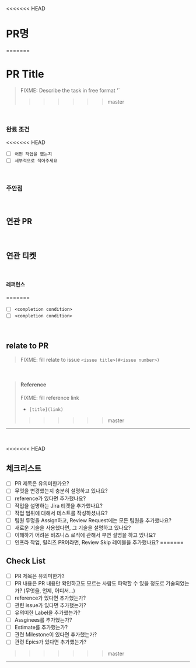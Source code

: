 <<<<<<< HEAD
# PR명

<!--
  제목은 `([티켓명]) (키워드): (작업한 내용)` 으로 작성해 주세요
  키워드 예시: [TICKET-46] fix: jasypt gradle build시 systemProperties 가져오도록 설정
-->
=======
# PR Title

> FIXME: Describe the task in free format '<something task description>`
>>>>>>> master

<br>

### 완료 조건

<<<<<<< HEAD
- [ ] `어떤 작업을 했는지`
- [ ] `세부적으로 적어주세요`

<br> 

### 주안점

<!--
  (Optional)
  리뷰 시에 유심히 봐주었으면 하는 부분을 설명합니다.
-->

<br>

## 연관 PR

<!--
  (Optional)
  이 PR과 연관되어있는 다른 PR을 기입합니다.
  예) - java-book-study/ticket-expeditionary-force#15 : 연관된 API 변경점
-->

<br>

## 연관 티켓

<!--
  (Optional)
  이 PR과 연관되어있는 에픽 링크, 연관되어있는 QA 이슈 등을 기입합니다.
  예) - 에픽 티켓: TICKET-9999
-->

<br>

#### 레퍼런스

<!--
  (Optional)
  참고한 레퍼런스를 기입합니다.
  `[title](link)`
-->
=======
- [ ] `<completion condition>`
- [ ] `<completion condition>`

<br> 

## relate to PR
> FIXME: fill  relate to issue  `<issue title>(#<issue number>)`

<br>

> #### Reference
> FIXME: fill reference link
> * `[title](link)`
>>>>>>> master

---

<br>

<<<<<<< HEAD
## 체크리스트

- [ ] PR 제목은 유의미한가요?
- [ ] 무엇을 변경했는지 충분히 설명하고 있나요?
- [ ] reference가 있다면 추가했나요?
- [ ] 작업을 설명하는 Jira 티켓을 추가했나요?
- [ ] 작업 범위에 대해서 테스트를 작성하셨나요?
- [ ] 팀원 두명을 Assign하고, Review Request에는 모든 팀원을 추가했나요?
- [ ] 새로운 기술을 사용했다면, 그 기술을 설명하고 있나요?
- [ ] 이해하기 어려운 비즈니스 로직에 관해서 부연 설명을 하고 있나요?
- [ ] 인프라 작업, 릴리즈 PR이라면, Review Skip 레이블을 추가했나요?
=======
## Check List
- [ ] PR 제목은 유의미한가?
- [ ] PR 내용은 PR 내용만 확인하고도 모르는 사람도 파악할 수 있을 정도로 기술되었는가? (무엇을, 언제, 어디서...)
- [ ] reference가 있다면 추가했는가?
- [ ] 관련 issue가 있다면 추가했는가?
- [ ] 유의미한 Label을 추가했는가?
- [ ] Assginees를 추가했는가?
- [ ] Estimate를 추가했는가?
- [ ] 관련 Milestone이 있다면 추가했는가?
- [ ] 관련 Epics가 있다면 추가했는가?
>>>>>>> master

---
